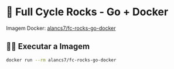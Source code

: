 # 🚀 Full Cycle Rocks - Go + Docker

Imagem Docker: [alancs7/fc-rocks-go-docker](https://hub.docker.com/r/alancs7/fc-rocks-go-docker)

## 🏃‍♂️ Executar a Imagem  
```sh
docker run --rm alancs7/fc-rocks-go-docker
